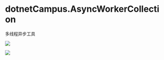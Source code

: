 # dotnetCampus.AsyncWorkerCollection

多线程异步工具

![](https://github.com/dotnet-campus/dotnetcampus.AsyncWorkerCollection/workflows/.NET%20Core/badge.svg)

[![](https://img.shields.io/nuget/v/dotnetCampus.AsyncWorkerCollection.svg)](https://www.nuget.org/packages/dotnetCampus.AsyncWorkerCollection)

